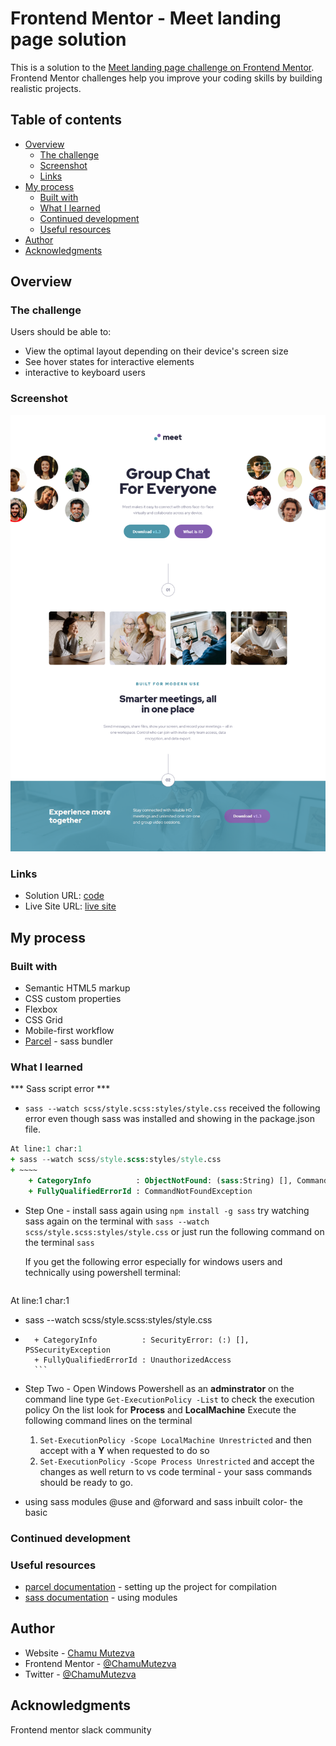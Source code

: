 # Frontend Mentor - Meet landing page solution

This is a solution to the [Meet landing page challenge on Frontend Mentor](https://www.frontendmentor.io/challenges/meet-landing-page-rbTDS6OUR). Frontend Mentor challenges help you improve your coding skills by building realistic projects. 

## Table of contents

- [Overview](#overview)
  - [The challenge](#the-challenge)
  - [Screenshot](#screenshot)
  - [Links](#links)
- [My process](#my-process)
  - [Built with](#built-with)
  - [What I learned](#what-i-learned)
  - [Continued development](#continued-development)
  - [Useful resources](#useful-resources)
- [Author](#author)
- [Acknowledgments](#acknowledgments)



## Overview

### The challenge

Users should be able to:

- View the optimal layout depending on their device's screen size
- See hover states for interactive elements
- interactive to keyboard users

### Screenshot

![](./assets/meet-screenshot.png)



### Links

- Solution URL: [code](https://github.com/ChamuMutezva/typemaster-pre-launch-landing-page)
- Live Site URL: [live site](https://chamumutezva.github.io/typemaster-pre-launch-landing-page/)

## My process

### Built with

- Semantic HTML5 markup
- CSS custom properties
- Flexbox
- CSS Grid
- Mobile-first workflow
- [Parcel](https://parceljs.org/) - sass bundler


### What I learned

*** Sass script error *** 
- `sass --watch scss/style.scss:styles/style.css` received the following error even though sass
was installed and showing in the package.json file.

```sass : The term 'sass' is not recognized as the name of a cmdlet, function, script file, or operable program. Check the spelling of the name, or if 
At line:1 char:1
+ sass --watch scss/style.scss:styles/style.css
+ ~~~~
    + CategoryInfo          : ObjectNotFound: (sass:String) [], CommandNotFoundException
    + FullyQualifiedErrorId : CommandNotFoundException
```
  - Step One  - install sass again using `npm install -g sass`
    try watching sass again on the terminal with `sass --watch scss/style.scss:styles/style.css`
    or just run the following command on the terminal `sass`

    If you get the following error especially for windows users and technically using powershell terminal: 
    ```see about_Execution_Policies at https:/go.microsoft.com/fwlink/?LinkID=135170.
At line:1 char:1
+ sass --watch scss/style.scss:styles/style.css
+ ~~~~
    + CategoryInfo          : SecurityError: (:) [], PSSecurityException
    + FullyQualifiedErrorId : UnauthorizedAccess
    ```
 - Step Two - Open Windows Powershell as an **adminstrator** 
  on the command line type `Get-ExecutionPolicy -List` to check the execution policy
  On the list look for **Process** and **LocalMachine**
  Execute the following command lines on the terminal
   1. `Set-ExecutionPolicy -Scope LocalMachine Unrestricted` and then accept with a **Y** when requested to do so
   2. `Set-ExecutionPolicy -Scope Process Unrestricted` and accept the changes as well
return to vs code terminal - your sass commands should be ready to go.

- using sass modules @use and @forward and sass inbuilt color- the basic


### Continued development



### Useful resources

- [parcel documentation](https://parceljs.org/) - setting up the project for compilation
- [sass documentation](https://www.example.com) - using modules



## Author

- Website - [Chamu Mutezva](https://github.com/ChamuMutezva)
- Frontend Mentor - [@ChamuMutezva](https://www.frontendmentor.io/profile/ChamuMutezva)
- Twitter - [@ChamuMutezva](https://twitter.com/ChamuMutezva)


## Acknowledgments

Frontend mentor slack community
